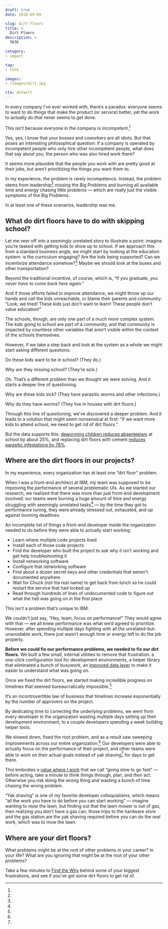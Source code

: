 ```yaml
---
draft: true
date: 2018-09-09

slug: dirt-floors
title: >
  Dirt Floors
description: >
  TKTK

category:
- impact

tag:
- tktk

images:
- /images/dirt.jpg

cta: default
---
```


In every company I’ve ever worked with, there’s a paradox: everyone seems to want to do things that make the product (or service) better, yet the work to actually _do that_ never seems to get done.

This isn’t because everyone in the company is incompetent.[^incompetent]

[^incompetent]:
  Yes, yes, I know that _your_ bosses and coworkers are all idiots. But that poses an interesting philosophical question: if a company is operated by incompetent people who only hire other incompetent people, what does that say about you, the person who was also hired work there?

  It seems more plausible that the people you work with are pretty good at their jobs, but aren’t prioritizing the things you want them to.

In my experience, the problem is rarely incompetence. Instead, the problem stems from leadership[^me] missing the Big Problems and burning all available time and energy chasing little problems — which are really just the visible symptoms of the Big Problems.

[^me]:
  In at least one of these scenarios, leadership was me.

## What do dirt floors have to do with skipping school?

Let me veer off into a seemingly unrelated story to illustrate a point: imagine you’re tasked with getting kids to show up to school. If we approach this from a standard business angle, we might start by looking at the education system: is the curriculum engaging? Are the kids being supported? Can we incentivize attendance somehow?[^leave] Maybe we should look at the buses and other transportation?

[^leave]:
  Beyond the traditional incentive, of course, which is, “If you graduate, you _never have to come back here again_.”

And if those efforts failed to improve attendance, we might throw up our hands and call the kids unreachable, or blame their parents and community: “Look, we tried! These kids just don’t want to learn! These people don’t value education!”

The schools, though, are only one part of a much more complex system. The kids going to school are part of a community, and that community is impacted by countless other variables that aren’t visible within the context of the schools themselves.

However, if we take a step back and look at the system as a whole we might start asking different questions:

Do these kids want to be in school? (They do.)

Why are they missing school? (They’re sick.)

Oh. That’s a different problem than we thought we were solving. And it starts a deeper line of questioning.

Why are these kids sick? (They have parasitic worms and other infections.)

Why do they have worms? (They live in houses with dirt floors.)

Through this line of questioning, we’ve discovered a deeper problem. And it leads to a solution that might seem nonsensical at first: “if we want more kids to attend school, we need to get rid of dirt floors.”

But the data supports this: [deworming children reduces absenteeism](http://emiguel.econ.berkeley.edu/research/worms-identifying-impacts-on-education-and-health-in-the-presence-of-treatment-externalities) at school by about 25%, and replacing dirt floors with cement [reduces parasitic infestations by 78%](https://openknowledge.worldbank.org/bitstream/handle/10986/7295/wps421401update1.pdf?sequence=1).

## Where are the dirt floors in our projects?

In my experience, every organization has at least one “dirt floor” problem.

When I was a front-end architect at IBM, my team was supposed to be improving the performance of several problematic UIs. As we started our research, we realized that there was more than just front-end development involved: our teams were burning a huge amount of time and energy struggling with seemingly unrelated tasks[^yak-shaving] — by the time they got to performance tuning, they were already stressed out, exhausted, and up against looming deadlines.

[^yak-shaving]:
  An incomplete list of things a front-end developer inside the organization needed to do before they were able to actually start working:

  - Learn where multiple code projects lived
  - Install each of those code projects
  - Find the developer who built the project to ask why it isn’t working and get help troubleshooting it
  - Install networking software
  - Configure that networking software
  - Find about a dozen secret keys and other credentials that weren’t documented anywhere
  - Wait for Chuck (not his real name) to get back from lunch so he could restart the service that had locked up
  - Read through hundreds of lines of undocumented code to figure out what the hell was going on in the first place

  This isn’t a problem that’s unique to IBM.

We couldn’t just say, “Hey, team, focus on performance!” They would agree with that — we all knew performance was what we’d agreed to prioritize. However, after spending multiple days fighting with all the unrelated-but-unavoidable work, there just wasn’t enough time or energy left to do the job properly.

**Before we could fix our performance problems, we needed to fix our dirt floors.** We built a few small, internal utilities to remove that frustration: a one-click configuration tool for development environments, a helper library that eliminated a bunch of busywork, an [improved data layer](https://youtu.be/T3FbZsYXi50) to make it easier to understand what was going on.

Once we fixed the dirt floors, we started making incredible progress on timelines that seemed bureaucratically impossible.[^physics]

[^physics]:
  It’s an incontrovertible law of business that timelines increase exponentially by the number of approvers on the project.

By dedicating time to correcting the underlying problems, we went from every developer in the organization wasting multiple days setting up their development environment, to a couple developers spending a week building helper tools.

We slowed down, fixed the root problem, and as a result saw sweeping improvements across our entire organization.[^gstgf] Our developers were able to actually focus on the performance of their project, and other teams were able to work on their actual goals instead of yak shaving[^yak] for days to get there.

[^gstgf]:
  This embodies a [value where I work](https://next.gatsbyjs.org/blog/2018-09-07-gatsby-values/) that we call “going slow to go fast” — before acting, take a minute to think things through, plan, and _then_ act. Otherwise you risk doing the wrong thing and wasting a bunch of time chasing the wrong problem.

[^yak]:
  “Yak shaving” is one of my favorite developer colloquialisms, which means “all the work you have to do before you can start working” — imagine wanting to mow the lawn, but finding out that the lawn mower is out of gas, then realizing you don’t have a gas can; those trips to the hardware store and the gas station are the yak shaving required before you can do the _real_ work, which was to mow the lawn.

## Where are your dirt floors?

What problems might be at the root of other problems in your career? In your life? What are you ignoring that might be at the root of your other problems?

Take a few minutes to [Find the Why](/find-the-why/) behind some of your biggest frustrations, and see if you’ve got some dirt floors to get rid of.
